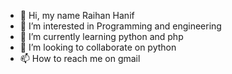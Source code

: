 - 👋 Hi, my name Raihan Hanif
- 👀 I’m interested in Programming and engineering
- 🌱 I’m currently learning python and php
- 💞️ I’m looking to collaborate on python 
- 📫 How to reach me on gmail 

<!---
monfry96/monfry96 is a ✨ special ✨ repository because its `README.md` (this file) appears on your GitHub profile.
You can click the Preview link to take a look at your changes.
--->
